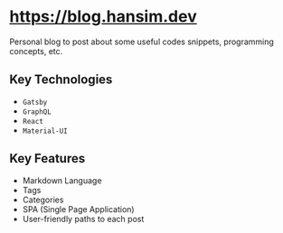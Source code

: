 # https://blog.hansim.dev

Personal blog to post about some useful codes snippets, programming concepts, etc.

## Key Technologies

- `Gatsby`
- `GraphQL`
- `React`
- `Material-UI`

## Key Features

- Markdown Language
- Tags
- Categories
- SPA (Single Page Application)
- User-friendly paths to each post
